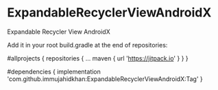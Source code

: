 # ExpandableRecyclerViewAndroidX
Expandable Recycler View AndroidX

Add it in your root build.gradle at the end of repositories:

#allprojects {
		repositories {
			...
			maven { url 'https://jitpack.io' }
		}
	}
  
#dependencies {
	        implementation 'com.github.immujahidkhan:ExpandableRecyclerViewAndroidX:Tag'
	}
